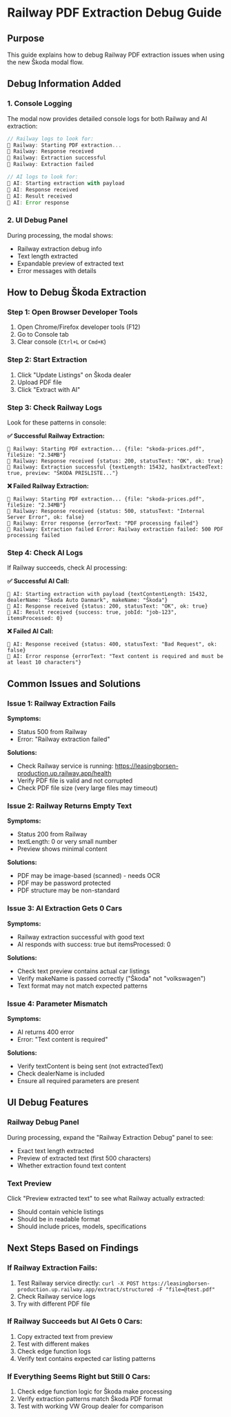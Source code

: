 # Railway PDF Extraction Debug Guide

## Purpose
This guide explains how to debug Railway PDF extraction issues when using the new Škoda modal flow.

## Debug Information Added

### 1. Console Logging
The modal now provides detailed console logs for both Railway and AI extraction:

```javascript
// Railway logs to look for:
🚂 Railway: Starting PDF extraction...
🚂 Railway: Response received  
🚂 Railway: Extraction successful
🚂 Railway: Extraction failed

// AI logs to look for:
🤖 AI: Starting extraction with payload
🤖 AI: Response received
🤖 AI: Result received
🤖 AI: Error response
```

### 2. UI Debug Panel
During processing, the modal shows:
- Railway extraction debug info
- Text length extracted
- Expandable preview of extracted text
- Error messages with details

## How to Debug Škoda Extraction

### Step 1: Open Browser Developer Tools
1. Open Chrome/Firefox developer tools (F12)
2. Go to Console tab
3. Clear console (`Ctrl+L` or `Cmd+K`)

### Step 2: Start Extraction
1. Click "Update Listings" on Škoda dealer
2. Upload PDF file
3. Click "Extract with AI"

### Step 3: Check Railway Logs
Look for these patterns in console:

**✅ Successful Railway Extraction:**
```
🚂 Railway: Starting PDF extraction... {file: "skoda-prices.pdf", fileSize: "2.34MB"}
🚂 Railway: Response received {status: 200, statusText: "OK", ok: true}
🚂 Railway: Extraction successful {textLength: 15432, hasExtractedText: true, preview: "ŠKODA PRISLISTE..."}
```

**❌ Failed Railway Extraction:**
```
🚂 Railway: Starting PDF extraction... {file: "skoda-prices.pdf", fileSize: "2.34MB"}  
🚂 Railway: Response received {status: 500, statusText: "Internal Server Error", ok: false}
🚂 Railway: Error response {errorText: "PDF processing failed"}
🚂 Railway: Extraction failed Error: Railway extraction failed: 500 PDF processing failed
```

### Step 4: Check AI Logs
If Railway succeeds, check AI processing:

**✅ Successful AI Call:**
```
🤖 AI: Starting extraction with payload {textContentLength: 15432, dealerName: "Škoda Auto Danmark", makeName: "Škoda"}
🤖 AI: Response received {status: 200, statusText: "OK", ok: true}
🤖 AI: Result received {success: true, jobId: "job-123", itemsProcessed: 0}
```

**❌ Failed AI Call:**
```
🤖 AI: Response received {status: 400, statusText: "Bad Request", ok: false}
🤖 AI: Error response {errorText: "Text content is required and must be at least 10 characters"}
```

## Common Issues and Solutions

### Issue 1: Railway Extraction Fails
**Symptoms:** 
- Status 500 from Railway
- Error: "Railway extraction failed"

**Solutions:**
- Check Railway service is running: https://leasingborsen-production.up.railway.app/health
- Verify PDF file is valid and not corrupted
- Check PDF file size (very large files may timeout)

### Issue 2: Railway Returns Empty Text
**Symptoms:**
- Status 200 from Railway
- textLength: 0 or very small number
- Preview shows minimal content

**Solutions:**
- PDF may be image-based (scanned) - needs OCR
- PDF may be password protected
- PDF structure may be non-standard

### Issue 3: AI Extraction Gets 0 Cars
**Symptoms:**
- Railway extraction successful with good text
- AI responds with success: true but itemsProcessed: 0

**Solutions:**
- Check text preview contains actual car listings
- Verify makeName is passed correctly ("Škoda" not "volkswagen")
- Text format may not match expected patterns

### Issue 4: Parameter Mismatch
**Symptoms:**
- AI returns 400 error
- Error: "Text content is required"

**Solutions:**
- Verify textContent is being sent (not extractedText)
- Check dealerName is included
- Ensure all required parameters are present

## UI Debug Features

### Railway Debug Panel
During processing, expand the "Railway Extraction Debug" panel to see:
- Exact text length extracted
- Preview of extracted text (first 500 characters)
- Whether extraction found text content

### Text Preview
Click "Preview extracted text" to see what Railway actually extracted:
- Should contain vehicle listings
- Should be in readable format
- Should include prices, models, specifications

## Next Steps Based on Findings

### If Railway Extraction Fails:
1. Test Railway service directly: `curl -X POST https://leasingborsen-production.up.railway.app/extract/structured -F "file=@test.pdf"`
2. Check Railway service logs
3. Try with different PDF file

### If Railway Succeeds but AI Gets 0 Cars:
1. Copy extracted text from preview
2. Test with different makes
3. Check edge function logs
4. Verify text contains expected car listing patterns

### If Everything Seems Right but Still 0 Cars:
1. Check edge function logic for Škoda make processing
2. Verify extraction patterns match Škoda PDF format
3. Test with working VW Group dealer for comparison